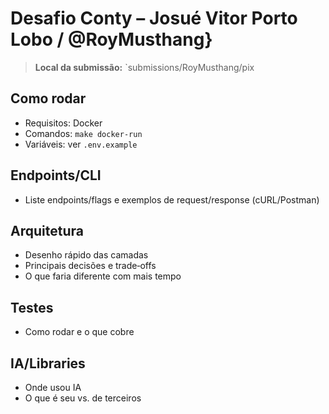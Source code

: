 # Desafio Conty – Josué Vitor Porto Lobo / @RoyMusthang}

> **Local da submissão:** `submissions/RoyMusthang/pix

## Como rodar
- Requisitos: Docker
- Comandos: `make docker-run`
- Variáveis: ver `.env.example`

## Endpoints/CLI
- Liste endpoints/flags e exemplos de request/response (cURL/Postman)

## Arquitetura
- Desenho rápido das camadas
- Principais decisões e trade‑offs
- O que faria diferente com mais tempo

## Testes
- Como rodar e o que cobre

## IA/Libraries
- Onde usou IA
- O que é seu vs. de terceiros
